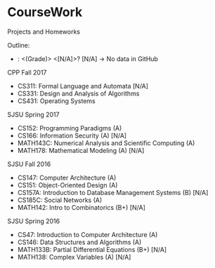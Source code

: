 # CourseWork
Projects and Homeworks

Outline:
<School> <Term> <Year>
- <Course Number>: <Course Name> <(Grade)> <[N/A]>?
  [N/A] -> No data in GitHub

CPP Fall 2017
- CS311: Formal Language and Automata [N/A]
- CS331: Design and Analysis of Algorithms
- CS431: Operating Systems

SJSU Spring 2017
- CS152: Programming Paradigms (A)
- CS166: Information Security (A) [N/A]
- MATH143C: Numerical Analysis and Scientific Computing (A)
- MATH178: Mathematical Modeling (A) [N/A]

SJSU Fall 2016
- CS147: Computer Architecture (A)
- CS151: Object-Oriented Design (A)
- CS157A: Introduction to Database Management Systems (B) [N/A]
- CS185C: Social Networks (A)
- MATH142: Intro to Combinatorics (B+) [N/A]

SJSU Spring 2016
- CS47: Introduction to Computer Architecture (A)
- CS146: Data Structures and Algorithms (A)
- MATH133B: Partial Differential Equations (B+) [N/A]
- MATH138: Complex Variables (A) [N/A]

